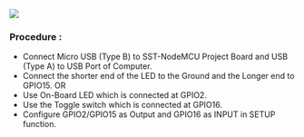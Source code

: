 ![](https://user-images.githubusercontent.com/65058286/155885961-8aaab98e-5847-4dd2-adbb-6f4d2e34d5aa.png)

### Procedure :
- Connect Micro USB (Type B) to SST-NodeMCU Project Board and USB (Type A) to USB Port of Computer. 
- Connect the shorter end of the LED to the Ground and the Longer end to GPIO15.
                              OR 
- Use On-Board LED which is connected at GPIO2.
- Use the Toggle switch which is connected at GPIO16.
- Configure GPIO2/GPIO15 as Output and GPIO16 as INPUT in SETUP function.
